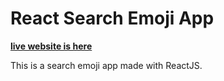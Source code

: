 # React Search Emoji App

**[live website is here](https://adanurk-search-emoji-app.netlify.app/)**

This is a search emoji app made with ReactJS.